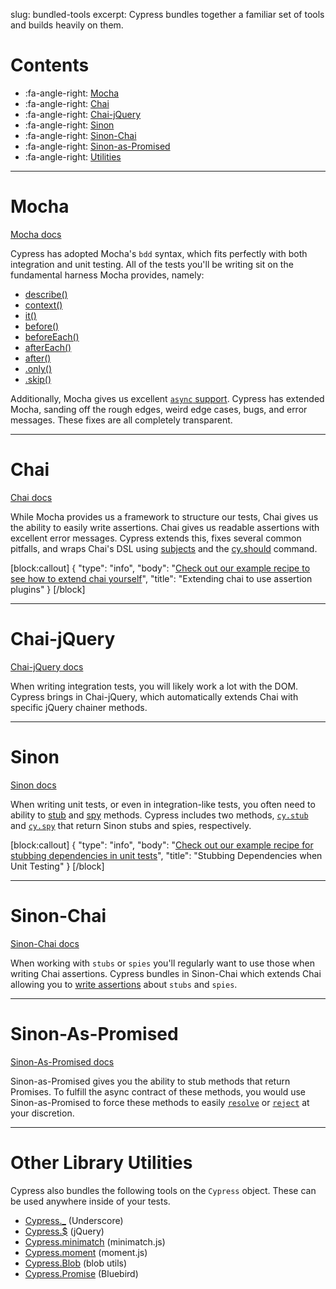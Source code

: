 slug: bundled-tools
excerpt: Cypress bundles together a familiar set of tools and builds heavily on them.

# Contents

- :fa-angle-right: [Mocha](#mocha)
- :fa-angle-right: [Chai](#chai)
- :fa-angle-right: [Chai-jQuery](#chai-jquery)
- :fa-angle-right: [Sinon](#sinon)
- :fa-angle-right: [Sinon-Chai](#sinon-chai)
- :fa-angle-right: [Sinon-as-Promised](#sinon-as-romised)
- :fa-angle-right: [Utilities](#utilies)

***

# Mocha

[Mocha docs](http://mochajs.org/)

Cypress has adopted Mocha's `bdd` syntax, which fits perfectly with both integration and unit testing. All of the tests you'll be writing sit on the fundamental harness Mocha provides, namely:

* [describe()](https://mochajs.org/#bdd)
* [context()](https://mochajs.org/#bdd)
* [it()](https://mochajs.org/#bdd)
* [before()](https://mochajs.org/#hooks)
* [beforeEach()](https://mochajs.org/#hooks)
* [afterEach()](https://mochajs.org/#hooks)
* [after()](https://mochajs.org/#hooks)
* [.only()](https://mochajs.org/#exclusive-tests)
* [.skip()](https://mochajs.org/#inclusive-tests)

Additionally, Mocha gives us excellent [`async` support](https://mochajs.org/#asynchronous-code). Cypress has extended Mocha, sanding off the rough edges, weird edge cases, bugs, and error messages. These fixes are all completely transparent.

***

# Chai

[Chai docs](http://chaijs.com/)

While Mocha provides us a framework to structure our tests, Chai gives us the ability to easily write assertions. Chai gives us readable assertions with excellent error messages. Cypress extends this, fixes several common pitfalls, and wraps Chai's DSL using [subjects](https://on.cypress.io/guides/making-assertions) and the [cy.should](https://on.cypress.io/api/should) command.

[block:callout]
{
  "type": "info",
  "body": "[Check out our example recipe to see how to extend chai yourself](https://github.com/cypress-io/cypress-example-recipes/blob/master/cypress/integration/extending_chai_assertion_plugins_spec.js)",
  "title": "Extending chai to use assertion plugins"
}
[/block]

***

# Chai-jQuery

[Chai-jQuery docs](https://github.com/chaijs/chai-jquery)

When writing integration tests, you will likely work a lot with the DOM. Cypress brings in Chai-jQuery, which automatically extends Chai with specific jQuery chainer methods.

***

# Sinon

[Sinon docs](http://sinonjs.org/)

When writing unit tests, or even in integration-like tests, you often need to ability to [stub](http://sinonjs.org/docs/#stubs) and [spy](http://sinonjs.org/docs/#spies) methods. Cypress includes two methods, [`cy.stub`](https://on.cypress.io/api/stub) and [`cy.spy`](https://on.cypress.io/api/spy) that return Sinon stubs and spies, respectively.

[block:callout]
{
  "type": "info",
  "body": "[Check out our example recipe for stubbing dependencies in unit tests](https://github.com/cypress-io/cypress-example-recipes/blob/master/cypress/integration/unit_test_stubbing_dependencies_spec.js)",
  "title": "Stubbing Dependencies when Unit Testing"
}
[/block]

***

# Sinon-Chai

[Sinon-Chai docs](https://github.com/domenic/sinon-chai)

When working with `stubs` or `spies` you'll regularly want to use those when writing Chai assertions. Cypress bundles in Sinon-Chai which extends Chai allowing you to [write assertions](https://github.com/domenic/sinon-chai#assertions) about `stubs` and `spies`.

***

# Sinon-As-Promised

[Sinon-As-Promised docs](https://github.com/bendrucker/sinon-as-promised)

Sinon-as-Promised gives you the ability to stub methods that return Promises. To fulfill the async contract of these methods, you would use Sinon-as-Promised to force these methods to easily [`resolve`](https://github.com/bendrucker/sinon-as-promised#stubresolvesvalue---stub) or [`reject`](https://github.com/bendrucker/sinon-as-promised#stubrejectserr---stub) at your discretion.

***

# Other Library Utilities

Cypress also bundles the following tools on the `Cypress` object. These can be used anywhere inside of your tests.

- [Cypress._](https://on.cypress.io/api/cypress-underscore) (Underscore)
- [Cypress.$](https://on.cypress.io/api/cypress-jquery) (jQuery)
- [Cypress.minimatch](https://on.cypress.io/api/cypress-minimatch) (minimatch.js)
- [Cypress.moment](https://on.cypress.io/api/cypress-moment) (moment.js)
- [Cypress.Blob](https://on.cypress.io/api/cypress-blob) (blob utils)
- [Cypress.Promise](https://on.cypress.io/api/cypress-promise) (Bluebird)
